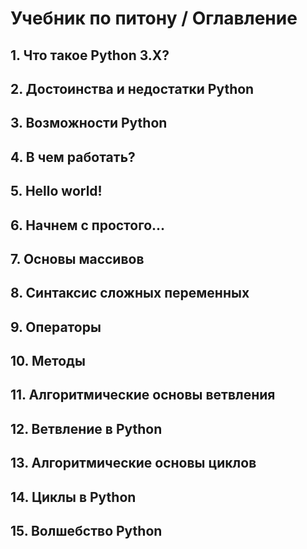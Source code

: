 # Учебник по питону / Оглавление


## 1. Что такое Python 3.X?

## 2. Достоинства и недостатки Python

## 3. Возможности Python

## 4. В чем работать?

## 5. Hello world!

## 6. Начнем с простого...

## 7. Основы массивов

## 8. Синтаксис сложных переменных

## 9. Операторы

## 10. Методы

## 11. Алгоритмические основы ветвления

## 12. Ветвление в Python

## 13. Алгоритмические основы циклов

## 14. Циклы в Python

## 15. Волшебство Python
